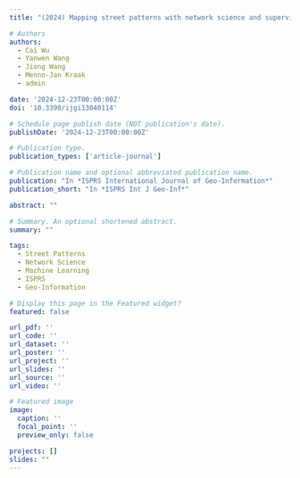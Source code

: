 ```yaml
---
title: "(2024) Mapping street patterns with network science and supervised machine learning. ISPRS International Journal of Geo-Information, 13(4), 114"

# Authors
authors:
  - Cai Wu
  - Yanwen Wang
  - Jiong Wang
  - Menno-Jan Kraak
  - admin

date: '2024-12-23T00:00:00Z'
doi: '10.3390/ijgi13040114'

# Schedule page publish date (NOT publication's date).
publishDate: '2024-12-23T00:00:00Z'

# Publication type.
publication_types: ['article-journal']

# Publication name and optional abbreviated publication name.
publication: "In *ISPRS International Journal of Geo-Information*"
publication_short: "In *ISPRS Int J Geo-Inf*"

abstract: ""

# Summary. An optional shortened abstract.
summary: ""

tags:
  - Street Patterns
  - Network Science
  - Machine Learning
  - ISPRS
  - Geo-Information

# Display this page in the Featured widget?
featured: false

url_pdf: ''
url_code: ''
url_dataset: ''
url_poster: ''
url_project: ''
url_slides: ''
url_source: ''
url_video: ''

# Featured image
image:
  caption: ''
  focal_point: ''
  preview_only: false

projects: []
slides: ""
---
```

